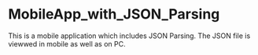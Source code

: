 # MobileApp_with_JSON_Parsing
This is a mobile application which includes JSON Parsing. The JSON file is viewwed in mobile as well as on PC.
